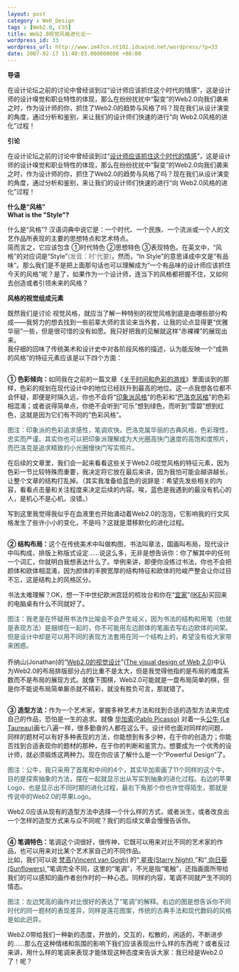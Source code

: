```yaml
---
layout: post
category : Web_Design
tags : [Web2.0, CSS]
title: Web2.0视觉风格进化论一
wordpress_id: 33
wordpress_url: http://www.im47cn.nt102.idcwind.net/wordpress/?p=33
date: 2007-02-17 11:40:03.000000000 +08:00
---
```

<p><b>导语</b></p>
<p>在设计论坛之前的讨论中曾经谈到过&ldquo;设计师应该抓住这个时代的情感&rdquo;，这是设计师的设计嗅觉和职业特性的体现，那么在纷纷扰扰中&ldquo;裂变&rdquo;的Web2.0向我们袭来之时，作为设计师的你，抓住了Web2.0的趋势与风格了吗？现在我们从设计演变的角度，通过分析和鉴别，来让我们的设计师们快速的进行&ldquo;向 Web2.0风格的进化&rdquo;过程！</p>
<p><b>引论</b></p>
<p>在设计论坛之前的讨论中曾经谈到过&ldquo;<a href="http://bbs.blueidea.com/thread-2667788-1-1.html" target="_blank">设计师应该抓住这个时代的情感</a>&rdquo;，这是设计师的设计嗅觉和职业特性的体现，那么在纷纷扰扰中&ldquo;裂变&rdquo;的Web2.0向我们袭来之时，作为设计师的你，抓住了Web2.0的趋势与风格了吗？现在我们从设计演变的角度，通过分析和鉴别，来让我们的设计师们快速的进行&ldquo;向 Web2.0风格的进化&rdquo;过程！</p>
<p><b>什么是&ldquo;风格&rdquo;<br />What is the &quot;Style&quot;?</b></p>
<p>什么是&ldquo;风格&rdquo;? 汉语词典中说它是：一个时代、一个民族、一个流派或一个人的文艺作品所表现的主要的思想特点和艺术特点。<br />简而言之，它应该包含 ①时代特色 ②思想特色 ③表现特色。在英文中，&ldquo;风格&rdquo;的对应词是&ldquo;Style&rdquo;<font color="#696969">(发音：时'代要)</font>，然而，&ldquo;In Style&rdquo;的意思译成中文是&ldquo;有品味&rdquo;。那么我们是不是把上面那句话也可以理解成为&ldquo;一个有品味的设计师应该抓住今天的风格&rdquo;呢？是了，如果作为一个设计师，连当下的风格都把握不住，又如何去创造或者引领未来的风格？</p>
<p><b>风格的视觉组成元素</b></p>
<p>既然我们是讨论 视觉风格，就应当了解一种特别的视觉风格到底是由哪些部分构成&mdash;&mdash;我努力的想去找到一些前辈大师的言论来当外套，让我的论点显得更&ldquo;优雅华丽&rdquo;一些，但是很可惜的没有如愿。我只好把我的见解就这样&ldquo;赤裸裸&rdquo;的展现出来。<br />我仔细的回味了传统美术和设计史中对各阶段风格的描述，认为能反映一个&ldquo;成熟的风格&rdquo;的特征元素应该是以下四个方面：</p>
<img src="http://www.blueidea.com/articleimg/2007/01/4442/Web2_P1_Bad3yBYPJhDU.png" alt="" />
<p><strong>① 色彩倾向：</strong>如同我在之前的一篇文章《<a href="http://www.blueidea.com/design/doc/2006/3258.asp" target="_blank">关于时间和色彩的游戏</a>》里面谈到的那样，色彩的规划在现代设计中的地位已经跃升到最高的地位。这一点我想各位都不会怀疑，即便是时隔久远，你也不会将&ldquo;<a href="http://140.126.32.82/arthistory/Impressionism.htm" target="_blank">印象派风格</a>&rdquo;的色彩和&ldquo;<a href="http://140.126.32.82/arthistory/baroque.htm" target="_blank">巴洛克风格</a>&rdquo;的色彩相混淆；或者说得简单点，你绝不会听到&ldquo;可乐&rdquo;想到绿色，而听到&ldquo;雪碧&rdquo;想到红色，这就是因为它们有不同的&ldquo;色彩风格&rdquo;。</p>
<p><font color="#2f4f4f">图注：印象派的色彩追求感性，笔调欢快。巴洛克属华丽的古典风格，色彩理性，忠实而严谨。其实你也可以把印象派理解成为大光圈高快门速度的高饱和度照片，而巴洛克是追求精致的小光圈慢快门写实照片。</font></p>
<p>在后续的文章里，我们会一起来看看这些关于Web2.0视觉风格的特征元素，因为色彩一节比较特殊而重要，我决定将它放在最后来讲，因为我怕可能会越讲越长，让整个文章的结构打乱掉。（其实我准备给蓝色的说辞是：希望先发些相关的内容，看看点击量和关注程度来决定后续的内容。唉，蓝色是我遇到的最没有机心的人，是机心不是心机，没错。）</p>
<p>写到这里我觉得我似乎在血液里也开始涌动着Web2.0的泡泡，它影响我的行文风格发生了些许小小的变化，不是吗？这就是潜移默化的进化过程。</p>
<p><img src="http://www.blueidea.com/articleimg/2007/01/4442/Web2_P2_toD3QSqRBwbs.png" alt="" /></p>
<p><strong>② 结构布局：</strong>这个在传统美术中叫做构图，书法叫章法，国画叫布局，现代设计中叫构成，排版上称版式设定&hellip;&hellip;说这么多，无非是想告诉你：你了解其中的任何一个词汇，你就明白我想表达什么了。举例来讲，即便你没练过书法，你也不会把颜体和欧体相混淆，因为颜体的丰腴宽厚的结构特征和欧体的险峻严整会让你过目不忘，这是结构上的风格区分。</p>
<p>书法太难理解？OK，想一下中世纪欧洲宫廷的梳妆台和你在&ldquo;<a href="http://www.ikea.com/ms/zh_CN/" target="_blank">宜家</a>&rdquo;(<a href="http://www.ikea.com/" target="_blank">IKEA</a>)买回来的电脑桌有什么不同就好了。</p>
<p><font color="#2f4f4f">图注：我老是在怀疑用书法作比喻会不会产生岐义，因为书法的结构和用笔（也就是表现方法）是捆绑在一起的，你不可能用左边颜体的笔画去写右边欧体的间架。但是设计中却是可以用不同的表现方法套用在同一个结构上的，希望没有给大家带来困惑。</font><br /><br />乔纳山(Jonathan)的&ldquo;<a href="http://www.blueidea.com/design/doc/2007/4432.asp" target="_blank">Web2.0的视觉设计</a>&rdquo;(<a href="http://f6design.com/journal/2006/10/21/the-visual-design-of-web-20/" target="_blank">The visual design of Web 2.0</a>)中认为Web2.0的布局排版部分占的比重不是太大，但是我觉得他指的是布局的难度系数而不是布局的展现方式。就像下围棋，Web2.0可能就是一盘布局简单的棋，但是你不能说布局简单厮杀就不精彩，就没有胜负可言，那就错了。</p>
<p><img src="http://www.blueidea.com/articleimg/2007/01/4442/Web2_P3_lSGPxGEYUVPU.png" alt="" /></p>
<p><strong>③ 造型方法：</strong>作为一个艺术家，掌握多种艺术方法和找到合适的造型方法来完成自己的作品，恐怕是一生的追求。就像 <a href="http://www.artcyclopedia.com/artists/picasso_pablo.html" target="_blank">毕加索(Pablo Picasso)</a> 对着一头<a href="http://www.allposters.com/gallery.asp?CID=A20547CA364F40BD8C1DFA1559DD9F74&amp;txtSearch=Picasso&amp;image1.x=22&amp;image1.y=13" target="_blank">公牛 (Le Taureau)</a>画七八遍一样，很多勤奋的人都在这么干。设计师也面对同样的问题，同样的题材可以有好多种表现的方法，你能想到有多少种，在于你的创造力；你能否找到合适表现你的题材的那种，在于你的判断和鉴赏力。想要成为一个优秀的设计师，就必须锻炼这两种力。现在你应该了解什么是一个&ldquo;Powerful Design&rdquo;了。</p>
<p><font color="#2f4f4f">图注：公牛，我只采用了首尾和中间的4个，其实毕加索画了11个同样的这个牛，目的是探索抽象的方法，摆在一起就显示出从写实到抽象的进化过程。右边的苹果Logo，也是显示出不同时期的进化过程，最右下角那个你也许觉得陌生，那就是传说中的Web2.0的苹果Logo。</font></p>
<p>Web2.0应该从现有的造型方法中选择一个什么样的方式，或者派生，或者改良出一个怎样的造型方式来与众不同呢？我们的后续文章会慢慢告诉你。</p>
<p><img src="http://www.blueidea.com/articleimg/2007/01/4442/Web2_P4_nSpvNACEU7qd.png" alt="" /></p>
<p><strong>④ 笔调特色：</strong>笔调这个词很好，很传神，它既可以用来对比不同的艺术家的作品，也可以用来对比某个艺术家自己的不同作品。<br />比如，我们可以说 <a href="http://www.artcyclopedia.com/artists/van_gogh_vincent.html" target="_blank">梵高(Vincent van Gogh)</a> 的&ldquo;<a href="http://www.artcyclopedia.com/goto/prints-375608" target="_blank"> 星夜(Starry Night) </a>&rdquo;和&ldquo;<a href="http://www.allposters.com/-sp/Sunflowers-Posters_i373567_.htm" target="_blank"> 向日葵(Sunflowers) </a>&rdquo;笔调完全不同，这里的&ldquo;笔调&rdquo;，不光是指&ldquo;笔触&rdquo;，还指画面所带给我们的可以感知的画作者创作时的一种心态。同样的内容，笔调不同就产生不同的情态。</p>
<p><font color="#2f4f4f">图注：左边梵高的画作对比很好的表达了&ldquo;笔调&rdquo;的解释。右边的图是想告诉你不同时代的同一题材的表现差异，同样是莲花图案，传统的古典手法和现代数码的风格是如此迥异。</font></p>
<p>Web2.0带给我们一种新的态度，开放的，交互的，松散的，闲适的，不断进步的&hellip;&hellip;那么在这种情绪和氛围的影响下我们应该表现出什么样的东西呢？或者反过来讲，用什么样的笔调来表现才能体现这种态度来告诉大家：我已经是Web2.0了！呢？</p>
